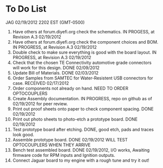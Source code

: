 # To Do List

JAG 02/19/2012 2202 EST (GMT-0500)

1.  Have others at forum.diyefi.org check the schematics.  IN PROGESS, at Revision A.3 02/19/2012
2.  Have others at forum.diyefi.org check the component choices and BOM.  IN PROGRESS, at Revision A.3 02/19/2012 
3.  Double check to make sure everything is good with the board layout.  IN PROGRESS, at Revision A.3 02/19/2012
4.  Check that the chosen TE Connectivity automotive grade connectors will work for this design. DONE 02/09/2012
5.  Update Bill of Materials.  DONE 02/03/2012
6.  Order Samples from SAMTEC for Water-Resistent USB connectors for case.  RECEIVED 02/17/2012
7.  Order components not already on hand.  NEED TO ORDER OPTOCOUPLERS
8.  Create Assembly documentation.  IN PROGRESS, repo on github as of 02/19/2012 for peer review.
9.  Print out proof sheets onto paper to check component spacing.  DONE 02/19/2012 
10. Print out photo sheets to photo-etch a prototype board.  DONE 02/19/2012
11. Test prototype board after etching.  DONE, good etch, pads and traces look good.
12. Assemble prototype board.  DONE 02/19/2012  WILL TEST OPTOCOUPLERS WHEN THEY ARRIVE
13. Bench test assembled board.  DONE 02/19/2012, I/O works, Awaiting firmware code for RPM inputs and Ignition outputs.
14. Connect Jaguar board to my engine with a rough tune and try it out!

